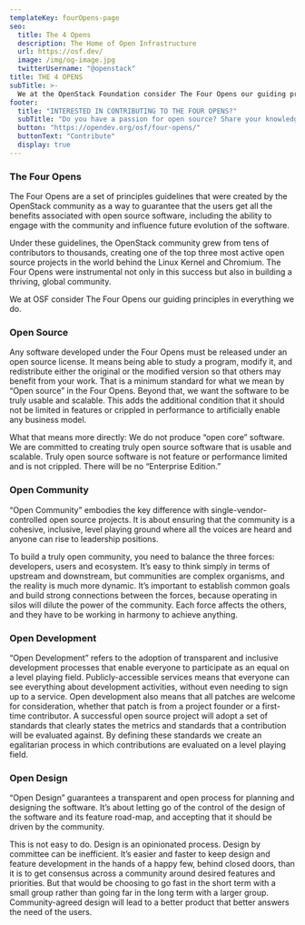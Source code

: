 ```yaml
---
templateKey: fourOpens-page
seo:
  title: The 4 Opens
  description: The Home of Open Infrastructure
  url: https://osf.dev/
  image: /img/og-image.jpg
  twitterUsername: "@openstack"  
title: THE 4 OPENS
subTitle: >-
  We at the OpenStack Foundation consider The Four Opens our guiding principles in everything we do.
footer:
  title: "INTERESTED IN CONTRIBUTING TO THE FOUR OPENS?"
  subTitle: "Do you have a passion for open source? Share your knowledge with the world and contribute to the Four Opens."
  button: "https://opendev.org/osf/four-opens/"
  buttonText: "Contribute"
  display: true
---
```


### The Four Opens

The Four Opens are a set of principles guidelines that were created by the OpenStack community as a way to guarantee that the users get all the benefits associated with open source software, including the ability to engage with the community and influence future evolution of the software.

Under these guidelines, the OpenStack community grew from tens of contributors to thousands, creating one of the top three most active open source projects in the world behind the Linux Kernel and Chromium. The Four Opens were instrumental not only in this success but also in building a thriving, global community.

We at OSF consider The Four Opens our guiding principles in everything we do.

### Open Source

Any software developed under the Four Opens must be released under an open source license. It means being able to study a program, modify it, and redistribute either the original or the modified version so that others may benefit from your work. That is a minimum standard for what we mean by “Open source” in the Four Opens. Beyond that, we want the software to be truly usable and scalable. This adds the additional condition that it should not be limited in features or crippled in performance to artificially enable any business model.

What that means more directly: We do not produce “open core” software. We are committed to creating truly open source software that is usable and scalable. Truly open source software is not feature or performance limited and is not crippled. There will be no “Enterprise Edition.”

### Open Community

“Open Community” embodies the key difference with single-vendor-controlled open source projects. It is about ensuring that the community is a cohesive, inclusive, level playing ground where all the voices are heard and anyone can rise to leadership positions.

To build a truly open community, you need to balance the three forces: developers, users and ecosystem. It’s easy to think simply in terms of upstream and downstream, but communities are complex organisms, and the reality is much more dynamic. It’s important to establish common goals and build strong connections between the forces, because operating in silos will dilute the power of the community. Each force affects the others, and they have to be working in harmony to achieve anything.

### Open Development

“Open Development” refers to the adoption of transparent and inclusive development processes that enable everyone to participate as an equal on a level playing field. Publicly-accessible services means that everyone can see everything about development activities, without even needing to sign up to a service. Open development also means that all patches are welcome for consideration, whether that patch is from a project founder or a first-time contributor. A successful open source project will adopt a set of standards that clearly states the metrics and standards that a contribution will be evaluated against. By defining these standards we create an egalitarian process in which contributions are evaluated on a level playing field.

### Open Design

“Open Design” guarantees a transparent and open process for planning and designing the software. It’s about letting go of the control of the design of the software and its feature road-map, and accepting that it should be driven by the community.

This is not easy to do. Design is an opinionated process. Design by committee can be inefficient. It’s easier and faster to keep design and feature development in the hands of a happy few, behind closed doors, than it is to get consensus across a community around desired features and priorities. But that would be choosing to go fast in the short term with a small group rather than going far in the long term with a larger group. Community-agreed design will lead to a better product that better answers the need of the users.